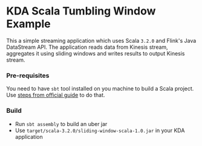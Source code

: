 # KDA Scala Tumbling Window Example
This a simple streaming application which uses Scala `3.2.0` and Flink's Java DataStream API.
The application reads data from Kinesis stream, aggregates it using sliding windows and writes results to output Kinesis stream.

### Pre-requisites
You need to have `sbt` tool installed on you machine to build a Scala project. Use [steps from official guide](https://www.scala-sbt.org/download.html) to do that.

### Build
- Run `sbt assembly` to build an uber jar 
- Use `target/scala-3.2.0/sliding-window-scala-1.0.jar` in your KDA application